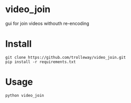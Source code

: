 # video_join
gui for join videos withouth re-encoding

# Install
```
git clone https://github.com/trolleway/video_join.git
pip install -r requirements.txt
```

# Usage
```
python video_join
```

